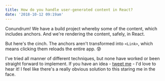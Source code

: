 ```yaml
---
title: How do you handle user-generated content in React?
date: '2018-10-12 09:19am'
---
```

Conundrum! We have a build project whereby some of the content, which includes anchors. And we're rendering the content, safely, in React.

But here's the cinch. The anchors aren't transformed into `<Link>`, which means clicking them reloads the entire app. 😰

I've tried all manner of different techniques, but none have worked or been straight forward to implement. If you have an idea - [tweet me](https://twitter.com/mmjg2011) - I'd love to hear it! I feel like there's a really obvious solution to this staring me in the face.
